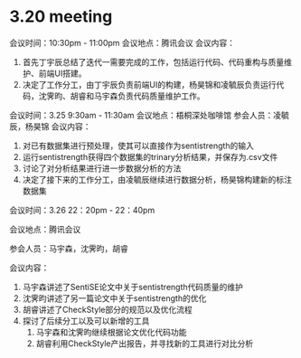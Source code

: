 # 3.20 meeting

会议时间：10:30pm - 11:00pm
会议地点：腾讯会议
会议内容：

1. 首先丁宇辰总结了迭代一需要完成的工作，包括运行代码、代码重构与质量维护、前端UI搭建。
2. 决定了工作分工，由丁宇辰负责前端UI的构建，杨昊锦和凌毓辰负责运行代码，沈霁昀、胡睿和马宇森负责代码质量维护工作。



会议时间：3.25 9:30am - 11:30am
会议地点：梧桐深处咖啡馆
参会人员：凌毓辰，杨昊锦
会议内容：

1. 对已有数据集进行预处理，使其可以直接作为sentistrength的输入
2. 运行sentistrength获得四个数据集的trinary分析结果，并保存为.csv文件
3. 讨论了对分析结果进行进一步数据分析的方法
4. 决定了接下来的工作分工，由凌毓辰继续进行数据分析，杨昊锦构建新的标注数据集



会议时间：3.26 22：20pm - 22：40pm 

会议地点：腾讯会议 

参会人员：马宇森，沈霁昀，胡睿

会议内容：

1. 马宇森讲述了SentiSE论文中关于sentistrength代码质量的维护
2. 沈霁昀讲述了另一篇论文中关于sentistrength的优化
3. 胡睿讲述了CheckStyle部分的规范以及优化流程
4. 探讨了后续分工以及可以新增的工具
   1. 马宇森和沈霁昀继续根据论文优化代码功能
   2. 胡睿利用CheckStyle产出报告，并寻找新的工具进行对比分析
